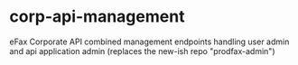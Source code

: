 # corp-api-management
eFax Corporate API combined management endpoints handling user admin and api application admin (replaces the new-ish repo "prodfax-admin")
